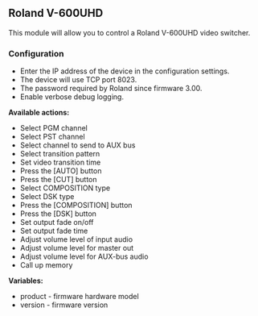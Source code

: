 ## Roland V-600UHD

This module will allow you to control a Roland V-600UHD video switcher.

### Configuration
* Enter the IP address of the device in the configuration settings.
* The device will use TCP port 8023.
* The password required by Roland since firmware 3.00.
* Enable verbose debug logging.

**Available actions:**
* Select PGM channel
* Select PST channel
* Select channel to send to AUX bus
* Select transition pattern
* Set video transition time
* Press the [AUTO] button
* Press the [CUT] button
* Select COMPOSITION type
* Select DSK type
* Press the [COMPOSITION] button
* Press the [DSK] button
* Set output fade on/off
* Set output fade time
* Adjust volume level of input audio
* Adjust volume level for master out
* Adjust volume level for AUX-bus audio
* Call up memory

**Variables:**
* product - firmware hardware model
* version - firmware version